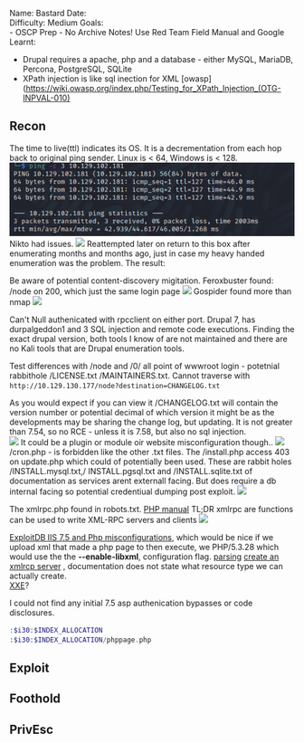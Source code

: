 
Name: Bastard
Date:  
Difficulty:  Medium
Goals:  
	- OSCP Prep
	- No Archive Notes! Use Red Team Field Manual and Google
Learnt:
- Drupal requires a apache, php and a database - either MySQL, MariaDB, Percona, PostgreSQL, SQLite
- XPath injection is like sql inection for XML [owasp](https://wiki.owasp.org/index.php/Testing_for_XPath_Injection_(OTG-INPVAL-010)



## Recon

The time to live(ttl) indicates its OS. It is a decrementation from each hop back to original ping sender. Linux is < 64, Windows is < 128.
![ping](Screenshots/ping.png)
Nikto had issues.
![](nikto-error-limit-reached.png)
Reattempted later on return to this box after enumerating months and months ago, just in case my heavy handed enumeration was the problem. The result:


Be aware of potential content-discovery migitation. Feroxbuster found: /node on 200, which just the same login page
![](doesnotlikedirbusting.png)
Gospider found more than nmap
![](gospider.png)

Can't Null authenicated with rpcclient on either port. Drupal 7, has durpalgeddon1 and 3 SQL injection and remote code executions. Finding the exact drupal version, both tools I know of are not maintained and there are no Kali tools that are Drupal enumeration tools.

Test differences with /node and /0/ all point of wwwroot login - potetnial rabbithole
/LICENSE.txt /MAINTAINERS.txt. Cannot traverse with `http://10.129.130.177/node?destination=CHANGELOG.txt`

As you would expect if you can view it /CHANGELOG.txt will contain the version number or potential decimal of which version it might be as the developments may be sharing the change log, but updating. It is not greater than 7.54, so no RCE - unless it is 7.58, but also no sql injection.  
![](drupalversion.png)
It could be a plugin or module oir website misconfiguration though..
![](searchsploitdrupal.png)
 /cron.php - is forbidden like the other .txt files. The /install.php access 403 on update.php which could of potentially been used. These are rabbit holes /INSTALL.mysql.txt,/ INSTALL.pgsql.txt and /INSTALL.sqlite.txt of documentation as services arent externall facing. But does require a db internal facing so potential credentiual dumping  post exploit.
 ![](requiresadb.png) 

The xmlrpc.php found in robots.txt. [PHP manual](https://www.php.net/manual/en/book.xmlrpc.php) TL;DR xmlrpc are functions can be used to write XML-RPC servers and clients
![](xmlrpc.png)

[ExploitDB IIS 7.5 and Php misconfigurations](https://www.exploit-db.com/exploits/19033), which would be nice if we upload xml that made a php page to then execute, we PHP/5.3.28 which would use the the **--enable-libxml**, configuration flag. [parsing](https://www.php.net/manual/en/function.xmlrpc-parse-method-descriptions.php) [create an xmlrcp server](https://www.php.net/manual/en/function.xmlrpc-server-create.php) , documentation does not state what resource type we can actually create.  
[XXE](https://github.com/swisskyrepo/PayloadsAllTheThings/tree/master/XXE%20Injection#exploiting-xxe-to-retrieve-files)?

I could not find any initial 7.5 asp authenication bypasses or code disclosures.
```php
:$i30:$INDEX_ALLOCATION
:$i30:$INDEX_ALLOCATION/phppage.php
```
## Exploit

## Foothold

## PrivEsc

      
